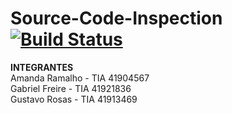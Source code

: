 Source-Code-Inspection [![Build Status](https://travis-ci.org/Prof-Calebe/Source-Code-Inspection.svg?branch=master)](https://travis-ci.org/Prof-Calebe/Source-Code-Inspection)
======================
**INTEGRANTES** <br>
Amanda Ramalho - TIA 41904567 <br>
Gabriel Freire - TIA 41921836 <br>
Gustavo Rosas - TIA 41913469
